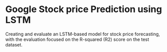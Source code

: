 # Google Stock price Prediction using LSTM

Creating and evaluate an LSTM-based model for stock price forecasting, with the evaluation focused on the R-squared (R2) score on the test dataset.
